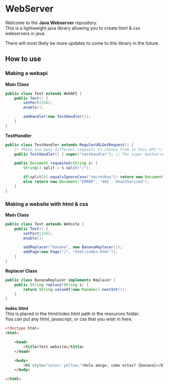# WebServer
Welcome to the **Java Webserver** repository.\
This is a lightweight java library allowing you to create html & css webservers in java.

There will most likely be more updates to come to this library in the future.

## How to use

### Making a webapi
**Main Class**
```java
public class Test extends WebAPI {
    public Test() {
        setPort(256);
        enable();

        addHandler(new TestHandler());
    }
}
```

**TestHandler**
```java
public class TestHandler extends RegularURLGetRequest() {
    /* There are many different requests to choose from in this API */
    public TestHandler() { super("testhandler"); // The super method will be the context, in this instance it means website:port/testhandler }

    public Document requested(String s) {
        String[] split = s.split("/");

        if(split[0].equalsIgnoreCase("secretKey")) return new Document("YOU-WIN", "THIS IS A JSON DOCUMENT").append("YOU-STILL-WIN", "THE LIBRARY IS BSON");
        else return new Document("ERROR", "402 - Unauthorized");
    }   
}
```

### Making a website with html & css
**Main Class**
```java
public class Test extends Website {
    public Test() {
        setPort(256);
        enable();

        addReplacer("banana", new BananaReplacer());
        addPage(new Page("/", "html/index.html"));
    }
}
```

**Replacer Class**
```java
public class BananaReplacer implements Replacer {
    public String replace(String s) {
        return String.valueOf(new Random().nextInt());
    }
}
```

**index.html**\
This is placed in the html/index.html path in the resources folder.\
You can put any html, javascript, or css that you wish in here.
```html
<!doctype html>
<html>

    <head>
        <title>Test website</title>
    </head>

    <body>
        <h1 style="color: yellow;">hola amigo, como estas? {banana}</h1>
    </body>

</html>
```
